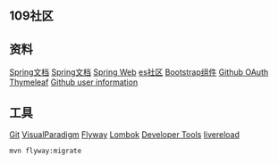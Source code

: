 ## 109社区

## 资料
[Spring文档](https://spring.io/guides)
[Spring文档](https://docs.spring.io/spring/docs/5.0.3.RELEASE/spring-framework-reference/web.html#mvc-handlermapping-interceptor)
[Spring Web](https://spring.io/guides/gs/serving-web-content/)
[es社区](https://elasticsearch.cn/explore)
[Bootstrap组件](https://v3.bootcss.com/components/)
[Github OAuth](https://developer.github.com/apps/building-oauth-apps/creating-an-oauth-app/)
[Thymeleaf](https://www.thymeleaf.org/doc/tutorials/3.0/usingthymeleaf.html)
[Github user information](https://api.github.com/users/DEC-1ST)

## 工具
[Git](https://git-scm.com/)
[VisualParadigm](https://www.visual-paradigm.com)
[Flyway](http://ju.outofmemory.cn/entry/339528)
[Lombok](https://projectlombok.org/)
[Developer Tools](https://docs.spring.io/spring-boot/docs/2.0.0.RC1/reference/htmlsingle/#using-boot-devtools)
[livereload](http://livereload.com/)


```bash
mvn flyway:migrate
```